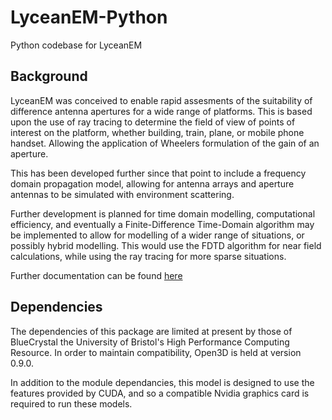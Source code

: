 # LyceanEM-Python
Python codebase for LyceanEM

## Background
LyceanEM was conceived to enable rapid assesments of the suitability of difference antenna apertures for a wide range of platforms.
This is based upon the use of ray tracing to determine the field of view of points of interest on the platform, whether building, train, plane, or mobile phone handset. Allowing the application of Wheelers formulation of the gain of an aperture.

This has been developed further since that point to include a frequency domain propagation model, allowing for antenna arrays and aperture antennas to be simulated with environment scattering.

Further development is planned for time domain modelling, computational efficiency, and eventually a Finite-Difference Time-Domain algorithm may be implemented to allow for modelling of a wider range of situations, or possibly hybrid modelling. This would use the FDTD algorithm for near field calculations, while using the ray tracing for more sparse situations.

Further documentation can be found [here](https://lyceanem-python.readthedocs.io/en/latest/index.html)
## Dependencies

The dependencies of this package are limited at present by those of BlueCrystal the University of Bristol's High Performance Computing Resource.
In order to maintain compatibility, Open3D is held at version 0.9.0. 

In addition to the module dependancies, this model is designed to use the features provided by CUDA, and so a compatible Nvidia graphics card is required to run these models.
